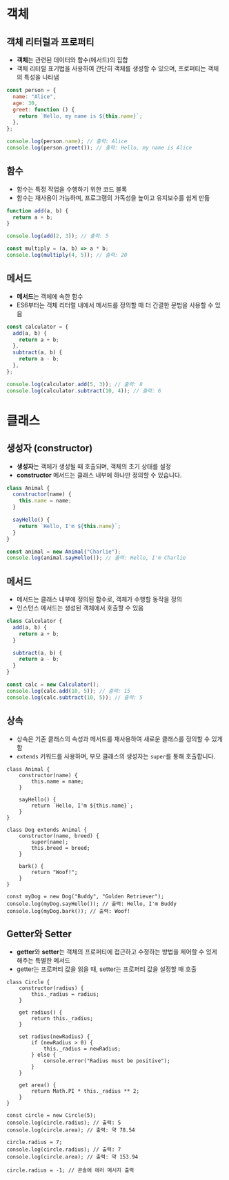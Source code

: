 # 객체

## 객체 리터럴과 프로퍼티

- **객체**는 관련된 데이터와 함수(메서드)의 집합
- 객체 리터럴 표기법을 사용하여 간단히 객체를 생성할 수 있으며, 프로퍼티는 객체의 특성을 나타냄

```jsx
const person = {
  name: "Alice",
  age: 30,
  greet: function () {
    return `Hello, my name is ${this.name}`;
  },
};

console.log(person.name); // 출력: Alice
console.log(person.greet()); // 출력: Hello, my name is Alice
```

## 함수

- 함수는 특정 작업을 수행하기 위한 코드 블록
- 함수는 재사용이 가능하며, 프로그램의 가독성을 높이고 유지보수를 쉽게 만듦

```jsx
function add(a, b) {
  return a + b;
}

console.log(add(2, 3)); // 출력: 5

const multiply = (a, b) => a * b;
console.log(multiply(4, 5)); // 출력: 20
```

## 메서드

- **메서드**는 객체에 속한 함수
- ES6부터는 객체 리터럴 내에서 메서드를 정의할 때 더 간결한 문법을 사용할 수 있음

```jsx
const calculator = {
  add(a, b) {
    return a + b;
  },
  subtract(a, b) {
    return a - b;
  },
};

console.log(calculator.add(5, 3)); // 출력: 8
console.log(calculator.subtract(10, 4)); // 출력: 6
```

# 클래스

## 생성자 (constructor)

- **생성자**는 객체가 생성될 때 호출되며, 객체의 초기 상태를 설정
- **constructor** 메서드는 클래스 내부에 하나만 정의할 수 있습니다.

```jsx
class Animal {
  constructor(name) {
    this.name = name;
  }

  sayHello() {
    return `Hello, I'm ${this.name}`;
  }
}

const animal = new Animal("Charlie");
console.log(animal.sayHello()); // 출력: Hello, I'm Charlie
```

## 메서드

- 메서드는 클래스 내부에 정의된 함수로, 객체가 수행할 동작을 정의
- 인스턴스 메서드는 생성된 객체에서 호출할 수 있음

```jsx
class Calculator {
  add(a, b) {
    return a + b;
  }

  subtract(a, b) {
    return a - b;
  }
}

const calc = new Calculator();
console.log(calc.add(10, 5)); // 출력: 15
console.log(calc.subtract(10, 5)); // 출력: 5
```

## 상속

- 상속은 기존 클래스의 속성과 메서드를 재사용하여 새로운 클래스를 정의할 수 있게 함
- `extends` 키워드를 사용하며, 부모 클래스의 생성자는 `super`를 통해 호출합니다.

```
class Animal {
    constructor(name) {
        this.name = name;
    }

    sayHello() {
        return `Hello, I'm ${this.name}`;
    }
}

class Dog extends Animal {
    constructor(name, breed) {
        super(name);
        this.breed = breed;
    }

    bark() {
        return "Woof!";
    }
}

const myDog = new Dog("Buddy", "Golden Retriever");
console.log(myDog.sayHello()); // 출력: Hello, I'm Buddy
console.log(myDog.bark()); // 출력: Woof!
```

## Getter와 Setter

- **getter**와 **setter**는 객체의 프로퍼티에 접근하고 수정하는 방법을 제어할 수 있게 해주는 특별한 메서드
- getter는 프로퍼티 값을 읽을 때, setter는 프로퍼티 값을 설정할 때 호출

```
class Circle {
    constructor(radius) {
        this._radius = radius;
    }

    get radius() {
        return this._radius;
    }

    set radius(newRadius) {
        if (newRadius > 0) {
            this._radius = newRadius;
        } else {
            console.error("Radius must be positive");
        }
    }

    get area() {
        return Math.PI * this._radius ** 2;
    }
}

const circle = new Circle(5);
console.log(circle.radius); // 출력: 5
console.log(circle.area); // 출력: 약 78.54

circle.radius = 7;
console.log(circle.radius); // 출력: 7
console.log(circle.area); // 출력: 약 153.94

circle.radius = -1; // 콘솔에 에러 메시지 출력
```
